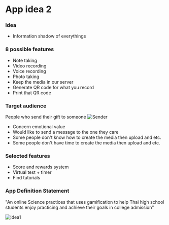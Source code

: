 # App idea 2

### Idea
* Information shadow of everythings


### 8 possible features
* Note taking
* Video recording
* Voice recording
* Photo taking
* Keep the media in our server
* Generate QR code for what you record
* Print that QR code


### Target audience
People who send their gift to someone
![Sender](http://www.theactkk.net/system_news/images_upload_answer/201556165251.jpg)
* Concern emotional value
* Would like to send a message to the one they care
* Some people don't know how to create the media then upload and etc.
* Some people don't have time to create the media then upload and etc.


### Selected features
* Score and rewards system
* Virtual test + timer
* Find tutorials


### App Definition Statement
"An online Science practices that uses gamification to help Thai high school students enjoy practicing and achieve their goals in college admission"

![idea1](https://lh6.googleusercontent.com/Z3jPC_3bXHq9Qp0q3n6fZY64X7Wx2j3vtbCFQBqYX4M1JnBnLxTHA3jw4qqv6H24U4TqZw)
